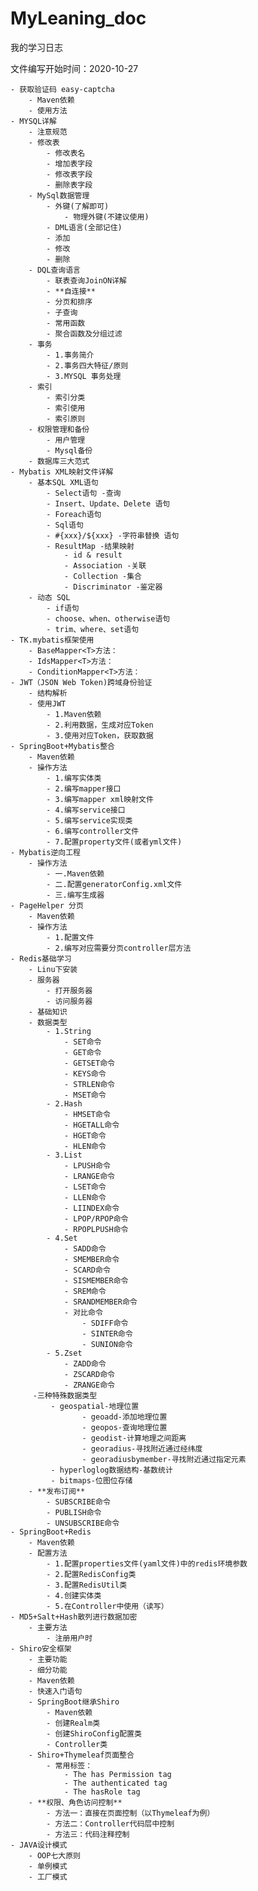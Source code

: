 # MyLeaning_doc
 我的学习日志

文件编写开始时间：2020-10-27

    - 获取验证码 easy-captcha
        - Maven依赖
        - 使用方法
    - MYSQL详解
        - 注意规范
        - 修改表
            - 修改表名
            - 增加表字段
            - 修改表字段
            - 删除表字段
        - MySql数据管理
            - 外键(了解即可)
                - 物理外键(不建议使用)
            - DML语言(全部记住)
            - 添加
            - 修改
            - 删除
        - DQL查询语言
            - 联表查询JoinON详解
            - **自连接**
            - 分页和排序
            - 子查询
            - 常用函数
            - 聚合函数及分组过滤
        - 事务
            - 1.事务简介
            - 2.事务四大特征/原则
            - 3.MYSQL 事务处理
        - 索引
            - 索引分类
            - 索引使用
            - 索引原则
        - 权限管理和备份
            - 用户管理
            - Mysql备份
        - 数据库三大范式
    - Mybatis XML映射文件详解
        - 基本SQL XML语句
            - Select语句 -查询
            - Insert、Update、Delete 语句
            - Foreach语句
            - Sql语句
            - #{xxx}/${xxx} -字符串替换 语句
            - ResultMap -结果映射
                - id & result
                - Association -关联
                - Collection -集合
                - Discriminator -鉴定器
        - 动态 SQL
            - if语句
            - choose、when、otherwise语句
            - trim、where、set语句
    - TK.mybatis框架使用
        - BaseMapper<T>方法：
        - IdsMapper<T>方法：
        - ConditionMapper<T>方法：
    - JWT（JSON Web Token)跨域身份验证
        - 结构解析
        - 使用JWT
            - 1.Maven依赖
            - 2.利用数据，生成对应Token
            - 3.使用对应Token，获取数据
    - SpringBoot+Mybatis整合
        - Maven依赖
        - 操作方法
            - 1.编写实体类
            - 2.编写mapper接口
            - 3.编写mapper xml映射文件
            - 4.编写service接口
            - 5.编写service实现类
            - 6.编写controller文件
            - 7.配置property文件(或者yml文件)
    - Mybatis逆向工程
        - 操作方法
            - 一.Maven依赖
            - 二.配置generatorConfig.xml文件
            - 三.编写生成器
    - PageHelper 分页
        - Maven依赖
        - 操作方法
            - 1.配置文件
            - 2.编写对应需要分页controller层方法
    - Redis基础学习
        - Linu下安装
        - 服务器
            - 打开服务器
            - 访问服务器
        - 基础知识
        - 数据类型
            - 1.String
                - SET命令
                - GET命令
                - GETSET命令
                - KEYS命令
                - STRLEN命令
                - MSET命令
            - 2.Hash
                - HMSET命令
                - HGETALL命令
                - HGET命令
                - HLEN命令
            - 3.List
                - LPUSH命令
                - LRANGE命令
                - LSET命令
                - LLEN命令
                - LIINDEX命令
                - LPOP/RPOP命令
                - RPOPLPUSH命令
            - 4.Set
                - SADD命令
                - SMEMBER命令
                - SCARD命令
                - SISMEMBER命令
                - SREM命令
                - SRANDMEMBER命令
                - 对比命令
                    - SDIFF命令
                    - SINTER命令
                    - SUNION命令
            - 5.Zset
                - ZADD命令
                - ZSCARD命令
                - ZRANGE命令
         -三种特殊数据类型
             - geospatial-地理位置
                    - geoadd-添加地理位置
                    - geopos-查询地理位置
                    - geodist-计算地理之间距离
                    - georadius-寻找附近通过经纬度
                    - georadiusbymember-寻找附近通过指定元素
             - hyperloglog数据结构-基数统计
             - bitmaps-位图位存储
        - **发布订阅**
            - SUBSCRIBE命令
            - PUBLISH命令
            - UNSUBSCRIBE命令
    - SpringBoot+Redis
        - Maven依赖
        - 配置方法
            - 1.配置properties文件(yaml文件)中的redis环境参数
            - 2.配置RedisConfig类
            - 3.配置RedisUtil类
            - 4.创建实体类
            - 5.在Controller中使用（读写）
    - MD5+Salt+Hash散列进行数据加密
        - 主要方法
            - 注册用户时
    - Shiro安全框架
        - 主要功能
        - 细分功能
        - Maven依赖
        - 快速入门语句
        - SpringBoot继承Shiro
            - Maven依赖
            - 创建Realm类
            - 创建ShiroConfig配置类
            - Controller类
        - Shiro+Thymeleaf页面整合
            - 常用标签：
                - The has Permission tag
                - The authenticated tag
                - The hasRole tag
        - **权限、角色访问控制**
            - 方法一：直接在页面控制（以Thymeleaf为例）
            - 方法二：Controller代码层中控制
            - 方法三：代码注释控制
    - JAVA设计模式
        - OOP七大原则
        - 单例模式
        - 工厂模式

  

  

  